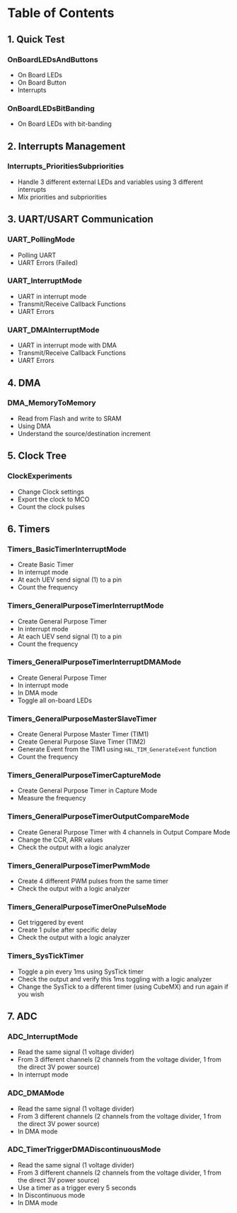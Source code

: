 # Table of Contents

## 1. Quick Test
### OnBoardLEDsAndButtons
- On Board LEDs
- On Board Button
- Interrupts
### OnBoardLEDsBitBanding
- On Board LEDs with bit-banding

## 2. Interrupts Management
### Interrupts_PrioritiesSubpriorities
- Handle 3 different external LEDs and variables using 3 different interrupts
- Mix priorities and subpriorities

## 3. UART/USART Communication
### UART_PollingMode
- Polling UART
- UART Errors (Failed)
### UART_InterruptMode
- UART in interrupt mode
- Transmit/Receive Callback Functions
- UART Errors
### UART_DMAInterruptMode
- UART in interrupt mode with DMA
- Transmit/Receive Callback Functions
- UART Errors

## 4. DMA
### DMA_MemoryToMemory
- Read from Flash and write to SRAM
- Using DMA
- Understand the source/destination increment

## 5. Clock Tree
### ClockExperiments
- Change Clock settings
- Export the clock to MCO
- Count the clock pulses

## 6. Timers
### Timers_BasicTimerInterruptMode
- Create Basic Timer
- In interrupt mode
- At each UEV send signal (1) to a pin
- Count the frequency
### Timers_GeneralPurposeTimerInterruptMode
- Create General Purpose Timer
- In interrupt mode
- At each UEV send signal (1) to a pin
- Count the frequency
### Timers_GeneralPurposeTimerInterruptDMAMode
- Create General Purpose Timer
- In interrupt mode
- In DMA mode
- Toggle all on-board LEDs
### Timers_GeneralPurposeMasterSlaveTimer
- Create General Purpose Master Timer (TIM1)
- Create General Purpose Slave Timer (TIM2)
- Generate Event from the TIM1 using `HAL_TIM_GenerateEvent` function
- Count the frequency
### Timers_GeneralPurposeTimerCaptureMode
- Create General Purpose Timer in Capture Mode
- Measure the frequency
### Timers_GeneralPurposeTimerOutputCompareMode
- Create General Purpose Timer with 4 channels in Output Compare Mode
- Change the CCR, ARR values
- Check the output with a logic analyzer
### Timers_GeneralPurposeTimerPwmMode
- Create 4 different PWM pulses from the same timer
- Check the output with a logic analyzer
### Timers_GeneralPurposeTimerOnePulseMode
- Get triggered by event
- Create 1 pulse after specific delay
- Check the output with a logic analyzer
### Timers_SysTickTimer
- Toggle a pin every 1ms using SysTick timer
- Check the output and verify this 1ms toggling with a logic analyzer
- Change the SysTick to a different timer (using CubeMX) and run again if you wish

## 7. ADC
### ADC_InterruptMode
- Read the same signal (1 voltage divider)
- From 3 different channels (2 channels from the voltage divider, 1 from the direct 3V power source)
- In interrupt mode
### ADC_DMAMode
- Read the same signal (1 voltage divider)
- From 3 different channels (2 channels from the voltage divider, 1 from the direct 3V power source)
- In DMA mode
### ADC_TimerTriggerDMADiscontinuousMode
- Read the same signal (1 voltage divider)
- From 3 different channels (2 channels from the voltage divider, 1 from the direct 3V power source)
- Use a timer as a trigger every 5 seconds
- In Discontinuous mode
- In DMA mode